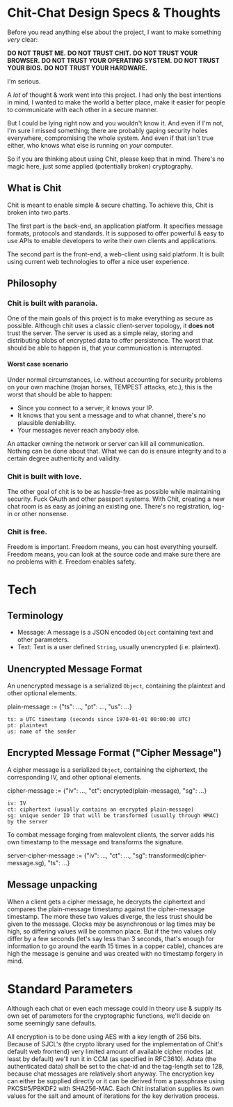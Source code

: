 # Chit-Chat Design Specs & Thoughts

Before you read anything else about the project, I want to make something *very* clear:

**DO NOT TRUST ME.**
**DO NOT TRUST CHIT.**
**DO NOT TRUST YOUR BROWSER.**
**DO NOT TRUST YOUR OPERATING SYSTEM.**
**DO NOT TRUST YOUR BIOS.**
**DO NOT TRUST YOUR HARDWARE.**

I'm serious.

A *lot* of thought & work went into this project.  I had only the best intentions in mind, I wanted to make the world a better place, make it easier for people to communicate with each other in a secure manner.

But I could be lying right now and you wouldn't know it.  And even if I'm not, I'm sure I missed something; there are probably gaping security holes everywhere, compromising the whole system.  And even if that isn't true either, who knows what else is running on *your* computer.

So if you are thinking about using Chit, please keep that in mind.  There's no magic here, just some applied (potentially broken) cryptography.

## What is Chit

Chit is meant to enable simple & secure chatting.
To achieve this, Chit is broken into two parts.

The first part is the back-end, an application platform.  It specifies message formats, protocols and standards.  It is supposed to offer powerful & easy to use APIs to enable developers to write their own clients and applications.

The second part is the front-end, a web-client using said platform.  It is built using current web technologies to offer a nice user experience.

## Philosophy

### Chit is built with paranoia.

One of the main goals of this project is to make everything as secure as possible.
Although chit uses a classic client-server topology, it **does not** trust the server.  The server is used as a simple relay, storing and distributing blobs of encrypted data to offer persistence.  The worst that should be able to happen is, that your communication is interrupted.

#### Worst case scenario

Under normal circumstances, i.e. without accounting for security problems on your own machine (trojan horses, TEMPEST attacks, etc.), this is the worst that should be able to happen:

- Since you connect to a server, it knows your IP.
- It knows that you sent a message and to what channel, there's no plausible deniability.
- Your messages never reach anybody else.

An attacker owning the network or server can kill all communication.  Nothing can be done about that.  What we can do is ensure integrity and to a certain degree authenticity and validity.

### Chit is built with love.

The other goal of chit is to be as hassle-free as possible while maintaining security.  Fuck OAuth and other passport systems.
With Chit, creating a new chat room is as easy as joining an existing one.  There's no registration, log-in or other nonsense.

### Chit is free.

Freedom is important.  Freedom means, you can host everything yourself.  Freedom means, you can look at the source code and make sure there are no problems with it.  Freedom enables safety.

# Tech

## Terminology

- Message: A message is a JSON encoded `Object` containing text and other parameters.
- Text: Text is a user defined `String`, usually unencrypted (i.e. plaintext).

## Unencrypted Message Format

An unencrypted message is a serialized `Object`, containing the plaintext and other optional elements.

plain-message := {"ts": …, "pt": …, "us": …}

    ts: a UTC timestamp (seconds since 1970-01-01 00:00:00 UTC)
	pt: plaintext
	us: name of the sender

## Encrypted Message Format ("Cipher Message")

A cipher message is a serialized `Object`, containing the ciphertext, the corresponding IV, and other optional elements.

cipher-message := {"iv": …, "ct": encrypted(plain-message), "sg": …}

	iv: IV
	ct: ciphertext (usually contains an encrypted plain-message)
	sg: unique sender ID that will be transformed (usually through HMAC) by the server

To combat message forging from malevolent clients, the server adds his own timestamp to the message and transforms the signature.

server-cipher-message := {"iv": …, "ct": …, "sg": transformed(cipher-message.sg), "ts": …}

## Message unpacking

When a client gets a cipher message, he decrypts the ciphertext and compares the plain-message timestamp against the cipher-message timestamp.  The more these two values diverge, the less trust should be given to the message.  Clocks may be asynchronous or lag times may be high, so differing values will be common place.  But if the two values only differ by a few seconds (let's say less than 3 seconds, that's enough for information to go around the earth 15 times in a copper cable), chances are high the message is genuine and was created with no timestamp forgery in mind.

# Standard Parameters

Although each chat or even each message could in theory use & supply its own set of parameters for the cryptographic functions, we'll decide on some seemingly sane defaults.

All encryption is to be done using AES with a key length of 256 bits.
Because of SJCL's (the crypto library used for the implementation of Chit's default web frontend) very limited amount of available cipher modes (at least by default) we'll run it in CCM (as specified in RFC3610).
Adata (the authenticated data) shall be set to the chat-id and the tag-length set to 128, because chat messages are relatively short anyway.
The encryption key can either be supplied directly or it can be derived from a passphrase using PKCS#5/PBKDF2 with SHA256-MAC. Each Chit installation supplies its own values for the salt and amount of iterations for the key derivation process.
